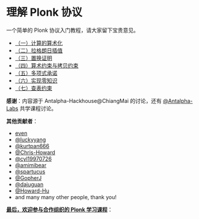 #  理解 Plonk 协议

一个简单的 Plonk 协议入门教程，请大家留下宝贵意见。

- [（一）计算的算术化](1-plonk-arithmetization.md)
- [（二）拉格朗日插值](2-plonk-lagrange-basis.md)
- [（三）置换证明](3-plonk-permutation.md)
- [（四）算术约束与拷贝约束](4-plonk-constraints.md)
- [（五）多项式承诺](5-plonk-polycom.md)
- [（六）实现零知识](6-plonk-randomizing.md)
- [（七）查表约束](7-plonk-lookup.md)


**感谢**：内容源于 Antalpha-Hackhouse@ChiangMai 的讨论，还有 [@Antalpha-Labs](https://github.com/zkp-co-learning/zkp-co-learn) 共学课程讨论。

**其他贡献者**：
- [even](https://github.com/10to4)
- [@luckyyang](https://github.com/luckyyang)
- [@kurtpan666](https://github.com/kurtpan666)
- [@Chris-Howard](https://www.github.com/Chris-Howard)
- [@cyl19970726](https://github.com/cyl19970726)
- [@amimibear](https://github.com/amimibear)
- [@spartucus](https://github.com/spartucus)
- [@GopherJ](https://github.com/GopherJ)
- [@dajuguan](https://github.com/dajuguan)
- [@Howard-Hu](https://github.com/Howard-Hu)
- and many many other people, thank you!

**[最后，欢迎参与合作组织的 Plonk 学习课程](https://github.com/Antalpha-Labs/zkp-academy/tree/main/Plonk)**：
